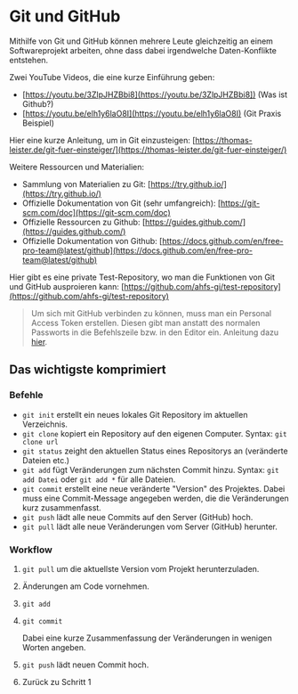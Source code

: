 # Git und GitHub

Mithilfe von Git und GitHub können mehrere Leute gleichzeitig an einem Softwareprojekt arbeiten, ohne dass dabei irgendwelche Daten-Konflikte entstehen. 

Zwei YouTube Videos, die eine kurze Einführung geben:

- [https://youtu.be/3ZlpJHZBbi8](https://youtu.be/3ZlpJHZBbi8]) (Was ist Github?)
- [https://youtu.be/elh1y6laO8I](https://youtu.be/elh1y6laO8I) (Git Praxis Beispiel)

Hier eine kurze Anleitung, um in Git einzusteigen:
[https://thomas-leister.de/git-fuer-einsteiger/](https://thomas-leister.de/git-fuer-einsteiger/)

Weitere Ressourcen und Materialien:
- Sammlung von Materialien zu Git: [https://try.github.io/](https://try.github.io/)
- Offizielle Dokumentation von Git (sehr umfangreich): [https://git-scm.com/doc](https://git-scm.com/doc)
- Offizielle Ressourcen zu Github: [https://guides.github.com/](https://guides.github.com/)
- Offizielle Dokumentation von Github: [https://docs.github.com/en/free-pro-team@latest/github](https://docs.github.com/en/free-pro-team@latest/github)

Hier gibt es eine private Test-Repository, wo man die Funktionen von Git und GitHub ausproieren kann: [https://github.com/ahfs-gi/test-repository](https://github.com/ahfs-gi/test-repository)

> Um sich mit GitHub verbinden zu können, muss man ein Personal Access Token erstellen. 
Diesen gibt man anstatt des normalen Passworts in die Befehlszeile bzw. in den Editor ein. 
Anleitung dazu [hier](https://docs.github.com/en/free-pro-team@latest/github/authenticating-to-github/creating-a-personal-access-token).

## Das wichtigste komprimiert

### Befehle

- `git init` erstellt ein neues lokales Git Repository im aktuellen Verzeichnis.
- `git clone` kopiert ein Repository auf den eigenen Computer. Syntax: `git clone url`
- `git status` zeight den aktuellen Status eines Repositorys an (veränderte Dateien etc.)
- `git add` fügt Veränderungen zum nächsten Commit hinzu. Syntax: `git add Datei` oder `git add *` für alle Dateien.
- `git commit` erstellt eine neue veränderte "Version" des Projektes. Dabei muss eine Commit-Message angegeben werden, die die Veränderungen kurz zusammenfasst.
- `git push` lädt alle neue Commits auf den Server (GitHub) hoch.
- `git pull` lädt alle neue Veränderungen vom Server (GitHub) herunter.

### Workflow
1. `git pull` um die aktuellste Version vom Projekt herunterzuladen.
2. Änderungen am Code vornehmen.
3. `git add`
4. `git commit`

   Dabei eine kurze Zusammenfassung der Veränderungen in wenigen Worten angeben.
5. `git push` lädt neuen Commit hoch.
6. Zurück zu Schritt 1